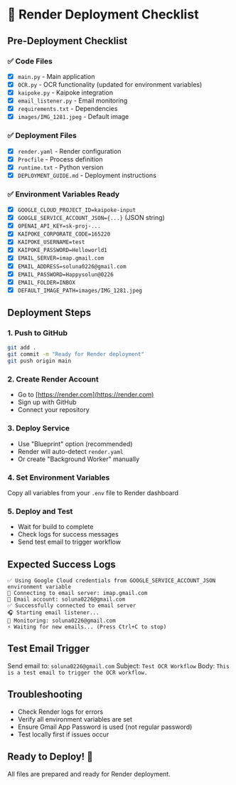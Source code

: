 # 🚀 Render Deployment Checklist

## Pre-Deployment Checklist

### ✅ Code Files
- [x] `main.py` - Main application
- [x] `OCR.py` - OCR functionality (updated for environment variables)
- [x] `kaipoke.py` - Kaipoke integration
- [x] `email_listener.py` - Email monitoring
- [x] `requirements.txt` - Dependencies
- [x] `images/IMG_1281.jpeg` - Default image

### ✅ Deployment Files
- [x] `render.yaml` - Render configuration
- [x] `Procfile` - Process definition
- [x] `runtime.txt` - Python version
- [x] `DEPLOYMENT_GUIDE.md` - Deployment instructions

### ✅ Environment Variables Ready
- [x] `GOOGLE_CLOUD_PROJECT_ID=kaipoke-input`
- [x] `GOOGLE_SERVICE_ACCOUNT_JSON={...}` (JSON string)
- [x] `OPENAI_API_KEY=sk-proj-...`
- [x] `KAIPOKE_CORPORATE_CODE=165220`
- [x] `KAIPOKE_USERNAME=test`
- [x] `KAIPOKE_PASSWORD=Helloworld1`
- [x] `EMAIL_SERVER=imap.gmail.com`
- [x] `EMAIL_ADDRESS=soluna0226@gmail.com`
- [x] `EMAIL_PASSWORD=Happysolun@0226`
- [x] `EMAIL_FOLDER=INBOX`
- [x] `DEFAULT_IMAGE_PATH=images/IMG_1281.jpeg`

## Deployment Steps

### 1. Push to GitHub
```bash
git add .
git commit -m "Ready for Render deployment"
git push origin main
```

### 2. Create Render Account
- Go to [https://render.com](https://render.com)
- Sign up with GitHub
- Connect your repository

### 3. Deploy Service
- Use "Blueprint" option (recommended)
- Render will auto-detect `render.yaml`
- Or create "Background Worker" manually

### 4. Set Environment Variables
Copy all variables from your `.env` file to Render dashboard

### 5. Deploy and Test
- Wait for build to complete
- Check logs for success messages
- Send test email to trigger workflow

## Expected Success Logs
```
✅ Using Google Cloud credentials from GOOGLE_SERVICE_ACCOUNT_JSON environment variable
📧 Connecting to email server: imap.gmail.com
📧 Email account: soluna0226@gmail.com
✅ Successfully connected to email server
🎧 Starting email listener...
📧 Monitoring: soluna0226@gmail.com
⚡ Waiting for new emails... (Press Ctrl+C to stop)
```

## Test Email Trigger
Send email to: `soluna0226@gmail.com`
Subject: `Test OCR Workflow`
Body: `This is a test email to trigger the OCR workflow.`

## Troubleshooting
- Check Render logs for errors
- Verify all environment variables are set
- Ensure Gmail App Password is used (not regular password)
- Test locally first if issues occur

## Ready to Deploy! 🎯
All files are prepared and ready for Render deployment.
